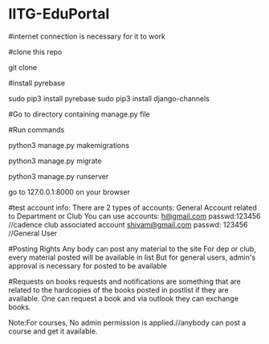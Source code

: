 # IITG-EduPortal

#internet connection is necessary for it to work

#clone this repo

git clone <name-of-the-repo>

#install pyrebase

sudo pip3 install pyrebase
sudo pip3 install django-channels

#Go to directory containing manage.py file

#Run commands

python3 manage.py makemigrations

python3 manage.py migrate

python3 manage.py runserver

go to 127.0.0.1:8000 on your browser

#test account info: There are 2 types of accounts: General Account related to Department or Club You can use accounts: h@gmail.com passwd:123456 //cadence club associated account shivam@gmail.com passwd: 123456 //General User

#Posting Rights Any body can post any material to the site For dep or club, every material posted will be available in list But for general users, admin's approval is necessary for posted to be available

#Requests on books requests and notifications are something that are related to the hardcopies of the books posted in postlist if they are available. One can request a book and via outlook they can exchange books.

Note:For courses, No admin permission is applied.//anybody can post a course and get it available.
